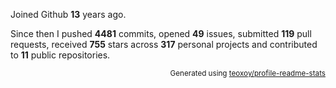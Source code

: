 Joined Github **13** years ago.

Since then I pushed **4481** commits, opened **49** issues, submitted **119** pull requests, received **755** stars across **317** personal projects and contributed to **11** public repositories.

<p align="right"><sub>Generated using <a href="https://github.com/marketplace/actions/profile-readme-stats">teoxoy/profile-readme-stats</a></sub></p>
